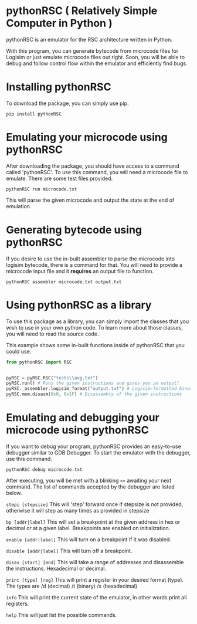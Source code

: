 # pythonRSC ( Relatively Simple Computer in Python )

pythonRSC is an emulator for the RSC architecture written in Python.


With this program, you can generate bytecode from microcode files for Logisim or just emulate microcode files out right.
Soon, you will be able to debug and follow control flow within the emulator and efficiently find bugs.

# Installing pythonRSC
To download the package, you can simply use pip.

``pip install pythonRSC``

# Emulating your microcode using pythonRSC
After downloading the package, you should have access to a command called 'pythonRSC'.
To use this command, you will need a microcode file to emulate. There are some test files provided.

``pythonRSC run microcode.txt``

This will parse the given microcode and output the state at the end of emulation.

# Generating bytecode using pythonRSC
If you desire to use the in-built assembler to parse the microcode into logisim bytecode, there is a command for that. You will need to provide a microcode input file and it **requires** an output file to function.

``pythonRSC assembler microcode.txt output.txt``

# Using pythonRSC as a library
To use this package as a library, you can simply import the classes that you wish to use in your own python code. To learn more about those classes, you will need to read the source code. 

This example shows some in-built functions inside of pythonRSC that you could use.
```py
from pythonRSC import RSC


pyRSC = pyRSC.RSC("tests\\avg.txt")
pyRSC.run() # Runs the given instructions and gives you an output!
pyRSC._assembler.logisim_format("output.txt") # Logisim-formatted binary output
pyRSC.mem.disasm(0x0, 0x1F) # Disassembly of the given instructions
```

# Emulating and debugging your microcode using pythonRSC
If you want to debug your program, pythonRSC provides an easy-to-use debugger similar to GDB Debugger.
To start the emulator with the debugger, use this command.

``pythonRSC debug microcode.txt``

After executing, you will be met with a blinking ``>>`` awaiting your next command.
The list of commands accepted by the debugger are listed below.


``stepi [stepsize]`` This will 'step' forward once if stepsize is not provided, otherwise it will step as many times as provided in stepsize

``bp [addr|label]`` This will set a breakpoint at the given address in hex or decimal or at a given label. Breakpoints are enabled on initialization.

``enable [addr|label]`` This will turn on a breakpoint if it was disabled.

``disable [addr|label]`` This will turn off a breakpoint.

``disas [start] [end]`` This will take a range of addresses and disassemble the instructions. Hexadecimal or decimal.

``print [type] [reg]`` This will print a register in your desired format (type). The types are /d (decimal) /t (binary) /x (hexadecimal)

``info`` This will print the current state of the emulator, in other words print all registers.

``help`` This will just list the possible commands.


